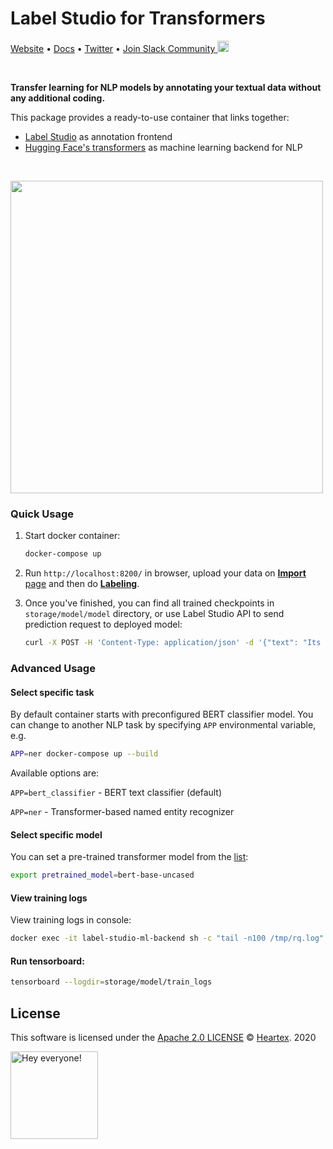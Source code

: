 # Label Studio for Transformers

[Website](https://labelstud.io/) • [Docs](https://labelstud.io/guide) • [Twitter](https://twitter.com/heartexlabs) • [Join Slack Community <img src="https://go.heartex.net/docs/images/slack-mini.png" width="18px"/>](https://docs.google.com/forms/d/e/1FAIpQLSdLHZx5EeT1J350JPwnY2xLanfmvplJi6VZk65C2R4XSsRBHg/viewform?usp=sf_link)

<br/>

**Transfer learning for NLP models by annotating your textual data without any additional coding.**

This package provides a ready-to-use container that links together:

- [Label Studio](https://github.com/heartexlabs/label-studio) as annotation frontend
- [Hugging Face's transformers](https://github.com/huggingface/transformers) as machine learning backend for NLP

<br/>

[<img src="https://raw.githubusercontent.com/heartexlabs/label-studio-transformers/master/images/codeless.png" height="500">](https://github.com/heartexlabs/label-studio-transformers)

### Quick Usage

1. Start docker container:
    ```bash
    docker-compose up
    ```

2. Run `http://localhost:8200/` in browser, upload your data on [**Import** page](http://localhost:8200/import) and then do [**Labeling**](http://localhost:8200/).

3. Once you've finished, you can find all trained checkpoints in `storage/model/model` directory,
or use Label Studio API to send prediction request to deployed model:
    ```bash
    curl -X POST -H 'Content-Type: application/json' -d '{"text": "Its National Donut Day."}' http://localhost:8200/predict
    ```

### Advanced Usage

#### Select specific task

By default container starts with preconfigured BERT classifier model. You can change to another NLP task by specifying `APP` environmental variable, e.g. 

```bash
APP=ner docker-compose up --build
```

Available options are:

`APP=bert_classifier` - BERT text classifier (default)

`APP=ner` - Transformer-based named entity recognizer

#### Select specific model
You can set a pre-trained transformer model from the [list](https://huggingface.co/models):
```bash
export pretrained_model=bert-base-uncased
```

#### View training logs
View training logs in console:
```bash
docker exec -it label-studio-ml-backend sh -c "tail -n100 /tmp/rq.log"
```

#### Run tensorboard:
```bash
tensorboard --logdir=storage/model/train_logs
```

## License

This software is licensed under the [Apache 2.0 LICENSE](/LICENSE) © [Heartex](https://www.heartex.ai/). 2020

<img src="https://github.com/heartexlabs/label-studio/blob/master/images/opossum_looking.png?raw=true" title="Hey everyone!" height="140" width="140" />
